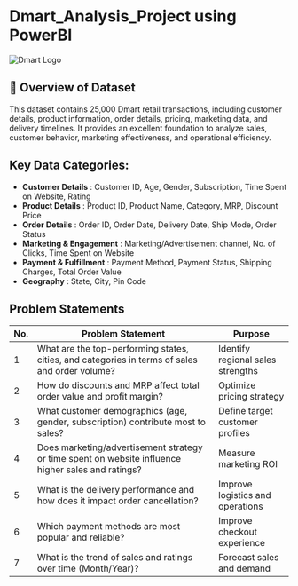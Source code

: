 # Dmart_Analysis_Project using PowerBI
![Dmart Logo](https://github.com/KumarBoste/PowerBi_Dmart_Analysis_Project/blob/main/Dmart%20Logo.png)
## 🧾 Overview of Dataset
This dataset contains 25,000 Dmart retail transactions, including customer details, product information, order details, pricing, marketing data, and delivery timelines.
It provides an excellent foundation to analyze sales, customer behavior, marketing effectiveness, and operational efficiency.

## Key Data Categories:
- **Customer Details** : Customer ID, Age, Gender, Subscription, Time Spent on Website, Rating
- **Product Details** : Product ID, Product Name, Category, MRP, Discount Price
- **Order Details** : Order ID, Order Date, Delivery Date, Ship Mode, Order Status
- **Marketing & Engagement** : Marketing/Advertisement channel, No. of Clicks, Time Spent on Website
- **Payment & Fulfillment** : Payment Method, Payment Status, Shipping Charges, Total Order Value
- **Geography** : State, City, Pin Code

## Problem Statements
| No. | Problem Statement | Purpose |
|-----|-------------------|---------|
|1|What are the top-performing states, cities, and categories in terms of sales and order volume?|Identify regional sales strengths|
|2|How do discounts and MRP affect total order value and profit margin?|Optimize pricing strategy|
|3|What customer demographics (age, gender, subscription) contribute most to sales?|Define target customer profiles|
|4|Does marketing/advertisement strategy or time spent on website influence higher sales and ratings?|Measure marketing ROI|
|5|What is the delivery performance and how does it impact order cancellation?|Improve logistics and operations|
|6|Which payment methods are most popular and reliable?|Improve checkout experience|
|7|What is the trend of sales and ratings over time (Month/Year)?|Forecast sales and demand|
